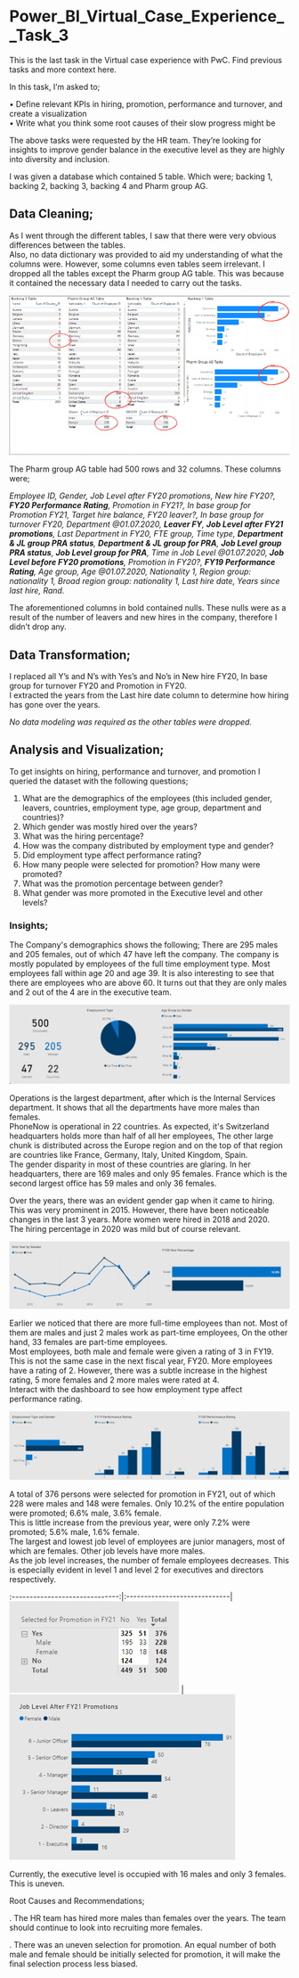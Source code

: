 # Power_BI_Virtual_Case_Experience__Task_3

This is the last task in the Virtual case experience with PwC. Find previous tasks and more context here.      

In this task, I’m asked to;   

•	Define relevant KPIs in hiring, promotion, performance and turnover, and create a visualization     
•	Write what you think some root causes of their slow progress might be       

The above tasks were requested by the HR team. They’re looking for insights to improve gender balance in the executive level as they are highly into diversity and inclusion.     

I was given a database which contained 5 table. Which were; backing 1, backing 2, backing 3, backing 4 and Pharm group AG.       

## Data Cleaning;    

As I went through the different tables, I saw that there were very obvious differences between the tables.    
Also, no data dictionary was provided to aid my understanding of what the columns were. However, some columns even tables seem irrelevant. I dropped all the tables except the Pharm group AG table. This was because it contained the necessary data I needed to carry out the tasks.      

![](inconsistentdata.png)

The Pharm group AG table had 500 rows and 32 columns. These columns were;     

_Employee ID, Gender, Job Level after FY20 promotions, New hire FY20?, **FY20 Performance Rating**, Promotion in FY21?, In base group for Promotion FY21, Target hire balance, FY20 leaver?, In base group for turnover FY20, Department @01.07.2020, **Leaver FY**, **Job Level after FY21 promotions**, Last Department in FY20, FTE group, Time type, **Department & JL group PRA status**, **Department & JL group for PRA**,	**Job Level group PRA status**, **Job Level group for PRA**, Time in Job Level @01.07.2020, **Job Level before FY20 promotions**, Promotion in FY20?, **FY19 Performance Rating**,	Age group, Age @01.07.2020, Nationality 1, Region group: nationality 1, Broad region group: nationality 1, Last hire date, Years since last hire, Rand._     

The aforementioned columns in bold contained nulls. These nulls were as a result of the number of leavers and new hires in the company, therefore I didn’t drop any.     
## Data Transformation;      

I replaced all Y’s and N’s with Yes’s and No’s in New hire FY20, In base group for turnover FY20 and Promotion in FY20.       
I extracted the years from the Last hire date column to determine how hiring has gone over the years.    

_No data modeling was required as the other tables were dropped._       

## Analysis and Visualization;     
 
To get insights on hiring, performance and turnover, and promotion I queried the dataset with the following questions;       

1.	What are the demographics of the employees (this included gender, leavers, countries, employment type, age group, department and countries)?         
2.	Which gender was mostly hired over the years?          
3.	What was the hiring percentage?         
4.	How was the company distributed by employment type and gender?         
5.	Did employment type affect performance rating?          
6.	How many people were selected for promotion? How many were promoted?          
7.	What was the promotion percentage between gender?          
8.	What gender was more promoted in the Executive level and other levels?        

### Insights;         

The Company's demographics shows the following; There are 295 males and 205 females, out of which 47 have left the company. The company is mostly populated by employees of the full time employment type. Most employees fall within age 20 and age 39. It is also interesting to see that there are employees who are above 60. It turns out that they are only males and 2 out of the 4 are in the executive team.   

![](demographics.png)

Operations is the largest department, after which is the Internal Services department. It shows that all the departments have more males than females.        
PhoneNow is operational in 22 countries. As expected, it's Switzerland headquarters holds more than half of all her employees, The other large chunk is distributed across the Europe region and on the top of that region are countries like France, Germany, Italy, United Kingdom, Spain.          
The gender disparity in most of these countries are glaring. In her headquarters, there are 169 males and only 95 females. France which is the second largest office has 59 males and only 36 females.       

Over the years, there was an evident gender gap when it came to hiring. This was very prominent in 2015. However, there have been noticeable changes in the last 3 years. More women were hired in 2018 and 2020.        
The hiring percentage in 2020 was mild but of course relevant.     

![](hiring.png)

Earlier we noticed that there are more full-time employees than not. Most of them are males and just 2 males work as part-time employees, On the other hand, 33 females are part-time employees.           
Most employees, both male and female were given a rating of 3 in FY19. This is not the same case in the next fiscal year, FY20. More employees have a rating of 2. However, there was a subtle increase in the highest rating, 5 more females and 2 more males were rated at 4.      
Interact with the dashboard to see how employment type affect performance rating.       

![](performancerating.png)

A total of 376 persons were selected for promotion in FY21, out of which 228 were males and 148 were females. Only 10.2% of the entire population were promoted; 6.6% male, 3.6% female.        
This is little increase from the previous year, were only 7.2% were promoted; 5.6% male, 1.6% female.        
The largest and lowest job level of employees are junior managers, most of which are females. Other job levels have more males.         
As the job level increases, the number of female employees decreases. This is especially evident in level 1 and level 2 for executives and directors respectively.     

:------------------------------:|:-----------------------------|
![](promotionselection.png)     | ![](jobpromotion.png)

Currently, the executive level is occupied with 16 males and only 3 females. This is uneven.      

Root Causes and Recommendations;       

. The HR team has hired more males than females over the years. The team should continue to look into recruiting more females.    

. There was an uneven selection for promotion. An equal number of both male and female should be initially selected for promotion, it will make the final selection process less biased.




